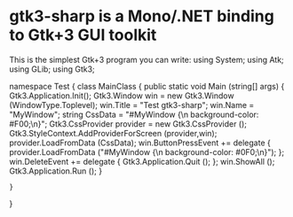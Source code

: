 # gtk3-sharp is a Mono/.NET binding to Gtk+3 GUI toolkit

This is the simplest Gtk+3 program you can write:
using System;
using Atk;
using GLib;
using Gtk3;

namespace Test
{
	class MainClass
	{
		public static void Main (string[] args)
		{
			Gtk3.Application.Init();
			Gtk3.Window win = new Gtk3.Window (WindowType.Toplevel);
			win.Title = "Test gtk3-sharp";
			win.Name = "MyWindow";
			string CssData = "#MyWindow {\n    background-color: #F00;\n}";
			Gtk3.CssProvider provider = new Gtk3.CssProvider ();
			Gtk3.StyleContext.AddProviderForScreen (provider,win);
			provider.LoadFromData (CssData);
			win.ButtonPressEvent += delegate {
				provider.LoadFromData ("#MyWindow {\n    background-color: #0F0;\n}");
			};
			win.DeleteEvent += delegate {
				Gtk3.Application.Quit ();
			};
			win.ShowAll ();
			Gtk3.Application.Run ();
		}

	}
}

